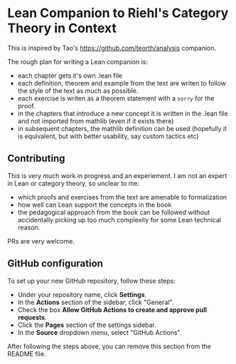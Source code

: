 # Lean Companion to Riehl's Category Theory in Context

This is inspired by Tao's https://github.com/teorth/analysis companion.

The rough plan for writing a Lean companion is:

- each chapter gets it's own .lean file
- each definition, theorem and example from the text are writen to follow the style of the text as much as possible.
- each exercise is writen as a theorem statement with a `sorry` for the proof.
- in the chapters that introduce a new concept it is written in the .lean file and not imported from mathlib (even if it exists there)
- in subsequent chapters, the mathlib definition can be used (hopefully it is equivalent, but with better usability, say custom tactics etc)

## Contributing

This is very much work in progress and an experiement. I am not an expert in Lean or category theory, so unclear to me:

- which proofs and exercises from the text are amenable to formalization
- how well can Lean support the concepts in the book
- the pedagogical approach from the book can be followed without accidentally picking up too much complexity for some Lean technical reason.

PRs are very welcome.

## GitHub configuration

To set up your new GitHub repository, follow these steps:

* Under your repository name, click **Settings**.
* In the **Actions** section of the sidebar, click "General".
* Check the box **Allow GitHub Actions to create and approve pull requests**.
* Click the **Pages** section of the settings sidebar.
* In the **Source** dropdown menu, select "GitHub Actions".

After following the steps above, you can remove this section from the README file.

